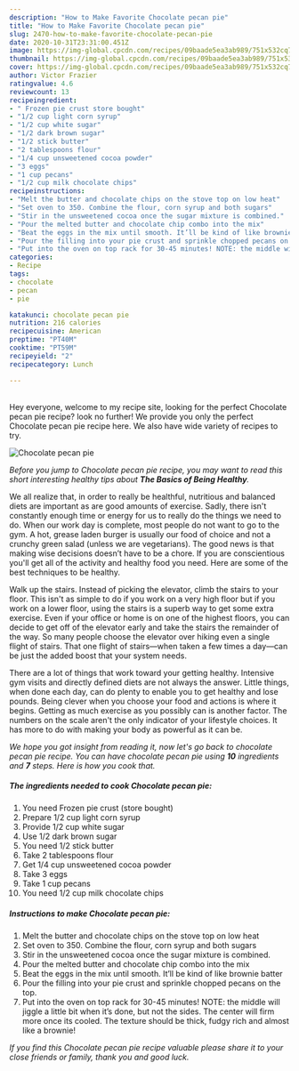 ```yaml
---
description: "How to Make Favorite Chocolate pecan pie"
title: "How to Make Favorite Chocolate pecan pie"
slug: 2470-how-to-make-favorite-chocolate-pecan-pie
date: 2020-10-31T23:31:00.451Z
image: https://img-global.cpcdn.com/recipes/09baade5ea3ab989/751x532cq70/chocolate-pecan-pie-recipe-main-photo.jpg
thumbnail: https://img-global.cpcdn.com/recipes/09baade5ea3ab989/751x532cq70/chocolate-pecan-pie-recipe-main-photo.jpg
cover: https://img-global.cpcdn.com/recipes/09baade5ea3ab989/751x532cq70/chocolate-pecan-pie-recipe-main-photo.jpg
author: Victor Frazier
ratingvalue: 4.6
reviewcount: 13
recipeingredient:
- " Frozen pie crust store bought"
- "1/2 cup light corn syrup"
- "1/2 cup white sugar"
- "1/2 dark brown sugar"
- "1/2 stick butter"
- "2 tablespoons flour"
- "1/4 cup unsweetened cocoa powder"
- "3 eggs"
- "1 cup pecans"
- "1/2 cup milk chocolate chips"
recipeinstructions:
- "Melt the butter and chocolate chips on the stove top on low heat"
- "Set oven to 350. Combine the flour, corn syrup and both sugars"
- "Stir in the unsweetened cocoa once the sugar mixture is combined."
- "Pour the melted butter and chocolate chip combo into the mix"
- "Beat the eggs in the mix until smooth. It’ll be kind of like brownie batter"
- "Pour the filling into your pie crust and sprinkle chopped pecans on the top."
- "Put into the oven on top rack for 30-45 minutes! NOTE: the middle will jiggle a little bit when it’s done, but not the sides. The center will firm more once its cooled. The texture should be thick, fudgy rich and almost like a brownie!"
categories:
- Recipe
tags:
- chocolate
- pecan
- pie

katakunci: chocolate pecan pie 
nutrition: 216 calories
recipecuisine: American
preptime: "PT40M"
cooktime: "PT59M"
recipeyield: "2"
recipecategory: Lunch

---
```

<br>
Hey everyone, welcome to my recipe site, looking for the perfect Chocolate pecan pie recipe? look no further! We provide you only the perfect Chocolate pecan pie recipe here. We also have wide variety of recipes to try.
<br>


![Chocolate pecan pie](https://img-global.cpcdn.com/recipes/09baade5ea3ab989/751x532cq70/chocolate-pecan-pie-recipe-main-photo.jpg)

<i>Before you jump to Chocolate pecan pie recipe, you may want to read this short interesting healthy tips about <strong>The Basics of Being Healthy</strong>.</i>

We all realize that, in order to really be healthful, nutritious and balanced diets are important as are good amounts of exercise. Sadly, there isn't constantly enough time or energy for us to really do the things we need to do. When our work day is complete, most people do not want to go to the gym. A hot, grease laden burger is usually our food of choice and not a crunchy green salad (unless we are vegetarians). The good news is that making wise decisions doesn’t have to be a chore. If you are conscientious you'll get all of the activity and healthy food you need. Here are some of the best techniques to be healthy.

Walk up the stairs. Instead of picking the elevator, climb the stairs to your floor. This isn't as simple to do if you work on a very high floor but if you work on a lower floor, using the stairs is a superb way to get some extra exercise. Even if your office or home is on one of the highest floors, you can decide to get off of the elevator early and take the stairs the remainder of the way. So many people choose the elevator over hiking even a single flight of stairs. That one flight of stairs—when taken a few times a day—can be just the added boost that your system needs. 

There are a lot of things that work toward your getting healthy. Intensive gym visits and directly defined diets are not always the answer. Little things, when done each day, can do plenty to enable you to get healthy and lose pounds. Being clever when you choose your food and actions is where it begins. Getting as much exercise as you possibly can is another factor. The numbers on the scale aren't the only indicator of your lifestyle choices. It has more to do with making your body as powerful as it can be. 


<i>We hope you got insight from reading it, now let's go back to chocolate pecan pie recipe. You can have chocolate pecan pie using <strong>10</strong> ingredients and <strong>7</strong> steps. Here is how you cook that.
</i>

##### The ingredients needed to cook Chocolate pecan pie:

1. You need  Frozen pie crust (store bought)
1. Prepare 1/2 cup light corn syrup
1. Provide 1/2 cup white sugar
1. Use 1/2 dark brown sugar
1. You need 1/2 stick butter
1. Take 2 tablespoons flour
1. Get 1/4 cup unsweetened cocoa powder
1. Take 3 eggs
1. Take 1 cup pecans
1. You need 1/2 cup milk chocolate chips


##### Instructions to make Chocolate pecan pie:

1. Melt the butter and chocolate chips on the stove top on low heat
1. Set oven to 350. Combine the flour, corn syrup and both sugars
1. Stir in the unsweetened cocoa once the sugar mixture is combined.
1. Pour the melted butter and chocolate chip combo into the mix
1. Beat the eggs in the mix until smooth. It’ll be kind of like brownie batter
1. Pour the filling into your pie crust and sprinkle chopped pecans on the top.
1. Put into the oven on top rack for 30-45 minutes! NOTE: the middle will jiggle a little bit when it’s done, but not the sides. The center will firm more once its cooled. The texture should be thick, fudgy rich and almost like a brownie!


<i>If you find this Chocolate pecan pie recipe valuable please share it to your close friends or family, thank you and good luck.</i>
